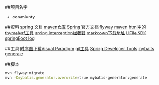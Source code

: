 ##项目名字
- commiunty

##资料
[spring 文档](https://spring.io/guides)
[maven仓库](https://mvnrepository.com)
[Spring 官方文档](https://docs.spring.io/spring-boot/docs/2.0.0.RC1/reference/htmlsingle/#boot-features-embedded-database-support)
[flyway maven](https://flywaydb.org/getstarted/firststeps/maven)
[html中的thymeleaf工具](https://www.thymeleaf.org/doc/tutorials/3.0/usingthymeleaf.html#setting-attribute-values)
[spring interception拦截器](https://docs.spring.io/spring/docs/5.0.3.RELEASE/spring-framework-reference/web.html#mvc-config-interceptors)
[markdown下载地址](https://pandao.github.io/editor.md/)
[UFile SDK](https://github.com/ucloud/ufile-sdk-java)
[springBoot log](https://docs.spring.io/spring-boot/docs/2.1.7.RELEASE/reference/html/boot-features-logging.html)


##工具
[时序图下载Visual Paradigm](https://www.visual-paradigm.com)
[git工具](https://git-scm.com/download)
[Spring Developer Tools](https://docs.spring.io/spring-boot/docs/current/reference/html/using-boot-devtools.html)
[mybaits generate](http://mybatis.org/generator/running/runningWithMaven.html)

##脚本
```bash
mvn flyway:migrate
mvn -Dmybatis.generator.overwrite=true mybatis-generator:generate
```